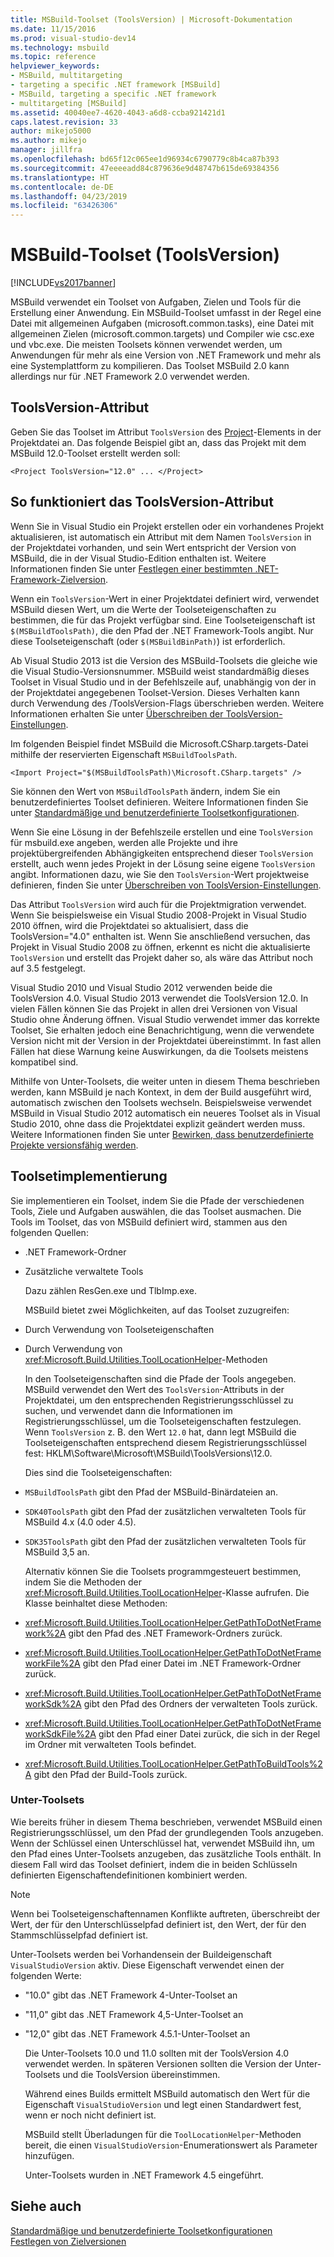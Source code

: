 ```yaml
---
title: MSBuild-Toolset (ToolsVersion) | Microsoft-Dokumentation
ms.date: 11/15/2016
ms.prod: visual-studio-dev14
ms.technology: msbuild
ms.topic: reference
helpviewer_keywords:
- MSBuild, multitargeting
- targeting a specific .NET framework [MSBuild]
- MSBuild, targeting a specific .NET framework
- multitargeting [MSBuild]
ms.assetid: 40040ee7-4620-4043-a6d8-ccba921421d1
caps.latest.revision: 33
author: mikejo5000
ms.author: mikejo
manager: jillfra
ms.openlocfilehash: bd65f12c065ee1d96934c6790779c8b4ca87b393
ms.sourcegitcommit: 47eeeeadd84c879636e9d48747b615de69384356
ms.translationtype: HT
ms.contentlocale: de-DE
ms.lasthandoff: 04/23/2019
ms.locfileid: "63426306"
---
```

# <a name="msbuild-toolset-toolsversion"></a>MSBuild-Toolset (ToolsVersion)
[!INCLUDE[vs2017banner](../includes/vs2017banner.md)]

MSBuild verwendet ein Toolset von Aufgaben, Zielen und Tools für die Erstellung einer Anwendung. Ein MSBuild-Toolset umfasst in der Regel eine Datei mit allgemeinen Aufgaben (microsoft.common.tasks), eine Datei mit allgemeinen Zielen (microsoft.common.targets) und Compiler wie csc.exe und vbc.exe. Die meisten Toolsets können verwendet werden, um Anwendungen für mehr als eine Version von .NET Framework und mehr als eine Systemplattform zu kompilieren. Das Toolset MSBuild 2.0 kann allerdings nur für .NET Framework 2.0 verwendet werden.  
  
## <a name="toolsversion-attribute"></a>ToolsVersion-Attribut  
 Geben Sie das Toolset im Attribut `ToolsVersion` des [Project](../msbuild/project-element-msbuild.md)-Elements in der Projektdatei an. Das folgende Beispiel gibt an, dass das Projekt mit dem MSBuild 12.0-Toolset erstellt werden soll:  
  
```  
<Project ToolsVersion="12.0" ... </Project>  
```  
  
## <a name="how-the-toolsversion-attribute-works"></a>So funktioniert das ToolsVersion-Attribut  
 Wenn Sie in Visual Studio ein Projekt erstellen oder ein vorhandenes Projekt aktualisieren, ist automatisch ein Attribut mit dem Namen `ToolsVersion` in der Projektdatei vorhanden, und sein Wert entspricht der Version von MSBuild, die in der Visual Studio-Edition enthalten ist. Weitere Informationen finden Sie unter [Festlegen einer bestimmten .NET-Framework-Zielversion](../ide/targeting-a-specific-dotnet-framework-version.md).  
  
 Wenn ein `ToolsVersion`-Wert in einer Projektdatei definiert wird, verwendet MSBuild diesen Wert, um die Werte der Toolseteigenschaften zu bestimmen, die für das Projekt verfügbar sind. Eine Toolseteigenschaft ist `$(MSBuildToolsPath)`, die den Pfad der .NET Framework-Tools angibt. Nur diese Toolseteigenschaft (oder `$(MSBuildBinPath)`) ist erforderlich.  
  
 Ab Visual Studio 2013 ist die Version des MSBuild-Toolsets die gleiche wie die Visual Studio-Versionsnummer. MSBuild weist standardmäßig dieses Toolset in Visual Studio und in der Befehlszeile auf, unabhängig von der in der Projektdatei angegebenen Toolset-Version.  Dieses Verhalten kann durch Verwendung des /ToolsVersion-Flags überschrieben werden. Weitere Informationen erhalten Sie unter [Überschreiben der ToolsVersion-Einstellungen](../msbuild/overriding-toolsversion-settings.md).  
  
 Im folgenden Beispiel findet MSBuild die Microsoft.CSharp.targets-Datei mithilfe der reservierten Eigenschaft `MSBuildToolsPath`.  
  
```  
<Import Project="$(MSBuildToolsPath)\Microsoft.CSharp.targets" />  
```  
  
 Sie können den Wert von `MSBuildToolsPath` ändern, indem Sie ein benutzerdefiniertes Toolset definieren. Weitere Informationen finden Sie unter [Standardmäßige und benutzerdefinierte Toolsetkonfigurationen](../msbuild/standard-and-custom-toolset-configurations.md).  
  
 Wenn Sie eine Lösung in der Befehlszeile erstellen und eine `ToolsVersion` für msbuild.exe angeben, werden alle Projekte und ihre projektübergreifenden Abhängigkeiten entsprechend dieser `ToolsVersion` erstellt, auch wenn jedes Projekt in der Lösung seine eigene `ToolsVersion` angibt. Informationen dazu, wie Sie den `ToolsVersion`-Wert projektweise definieren, finden Sie unter [Überschreiben von ToolsVersion-Einstellungen](../msbuild/overriding-toolsversion-settings.md).  
  
 Das Attribut `ToolsVersion` wird auch für die Projektmigration verwendet. Wenn Sie beispielsweise ein Visual Studio 2008-Projekt in Visual Studio 2010 öffnen, wird die Projektdatei so aktualisiert, dass die ToolsVersion="4.0" enthalten ist. Wenn Sie anschließend versuchen, das Projekt in Visual Studio 2008 zu öffnen, erkennt es nicht die aktualisierte `ToolsVersion` und erstellt das Projekt daher so, als wäre das Attribut noch auf 3.5 festgelegt.  
  
 Visual Studio 2010 und Visual Studio 2012 verwenden beide die ToolsVersion 4.0. Visual Studio 2013 verwendet die ToolsVersion 12.0. In vielen Fällen können Sie das Projekt in allen drei Versionen von Visual Studio ohne Änderung öffnen. Visual Studio verwendet immer das korrekte Toolset, Sie erhalten jedoch eine Benachrichtigung, wenn die verwendete Version nicht mit der Version in der Projektdatei übereinstimmt. In fast allen Fällen hat diese Warnung keine Auswirkungen, da die Toolsets meistens kompatibel sind.  
  
 Mithilfe von Unter-Toolsets, die weiter unten in diesem Thema beschrieben werden, kann MSBuild je nach Kontext, in dem der Build ausgeführt wird, automatisch zwischen den Toolsets wechseln. Beispielsweise verwendet MSBuild in Visual Studio 2012 automatisch ein neueres Toolset als in Visual Studio 2010, ohne dass die Projektdatei explizit geändert werden muss. Weitere Informationen finden Sie unter [Bewirken, dass benutzerdefinierte Projekte versionsfähig werden](../misc/making-custom-projects-version-aware.md).  
  
## <a name="toolset-implementation"></a>Toolsetimplementierung  
 Sie implementieren ein Toolset, indem Sie die Pfade der verschiedenen Tools, Ziele und Aufgaben auswählen, die das Toolset ausmachen. Die Tools im Toolset, das von MSBuild definiert wird, stammen aus den folgenden Quellen:  
  
- .NET Framework-Ordner  
  
- Zusätzliche verwaltete Tools  
  
  Dazu zählen ResGen.exe und TlbImp.exe.  
  
  MSBuild bietet zwei Möglichkeiten, auf das Toolset zuzugreifen:  
  
- Durch Verwendung von Toolseteigenschaften  
  
- Durch Verwendung von <xref:Microsoft.Build.Utilities.ToolLocationHelper>-Methoden  
  
  In den Toolseteigenschaften sind die Pfade der Tools angegeben. MSBuild verwendet den Wert des `ToolsVersion`-Attributs in der Projektdatei, um den entsprechenden Registrierungsschlüssel zu suchen, und verwendet dann die Informationen im Registrierungsschlüssel, um die Toolseteigenschaften festzulegen. Wenn `ToolsVersion` z. B. den Wert `12.0` hat, dann legt MSBuild die Toolseteigenschaften entsprechend diesem Registrierungsschlüssel fest: HKLM\Software\Microsoft\MSBuild\ToolsVersions\12.0.  
  
  Dies sind die Toolseteigenschaften:  
  
- `MSBuildToolsPath` gibt den Pfad der MSBuild-Binärdateien an.  
  
- `SDK40ToolsPath` gibt den Pfad der zusätzlichen verwalteten Tools für MSBuild 4.x (4.0 oder 4.5).  
  
- `SDK35ToolsPath` gibt den Pfad der zusätzlichen verwalteten Tools für MSBuild 3,5 an.  
  
  Alternativ können Sie die Toolsets programmgesteuert bestimmen, indem Sie die Methoden der <xref:Microsoft.Build.Utilities.ToolLocationHelper>-Klasse aufrufen. Die Klasse beinhaltet diese Methoden:  
  
- <xref:Microsoft.Build.Utilities.ToolLocationHelper.GetPathToDotNetFramework%2A> gibt den Pfad des .NET Framework-Ordners zurück.  
  
- <xref:Microsoft.Build.Utilities.ToolLocationHelper.GetPathToDotNetFrameworkFile%2A> gibt den Pfad einer Datei im .NET Framework-Ordner zurück.  
  
- <xref:Microsoft.Build.Utilities.ToolLocationHelper.GetPathToDotNetFrameworkSdk%2A> gibt den Pfad des Ordners der verwalteten Tools zurück.  
  
- <xref:Microsoft.Build.Utilities.ToolLocationHelper.GetPathToDotNetFrameworkSdkFile%2A> gibt den Pfad einer Datei zurück, die sich in der Regel im Ordner mit verwalteten Tools befindet.  
  
- <xref:Microsoft.Build.Utilities.ToolLocationHelper.GetPathToBuildTools%2A> gibt den Pfad der Build-Tools zurück.  
  
### <a name="sub-toolsets"></a>Unter-Toolsets  
 Wie bereits früher in diesem Thema beschrieben, verwendet MSBuild einen Registrierungsschlüssel, um den Pfad der grundlegenden Tools anzugeben. Wenn der Schlüssel einen Unterschlüssel hat, verwendet MSBuild ihn, um den Pfad eines Unter-Toolsets anzugeben, das zusätzliche Tools enthält. In diesem Fall wird das Toolset definiert, indem die in beiden Schlüsseln definierten Eigenschaftendefinitionen kombiniert werden.  
  
> [!NOTE]
> Wenn bei Toolseteigenschaftennamen Konflikte auftreten, überschreibt der Wert, der für den Unterschlüsselpfad definiert ist, den Wert, der für den Stammschlüsselpfad definiert ist.  
  
 Unter-Toolsets werden bei Vorhandensein der Buildeigenschaft `VisualStudioVersion` aktiv. Diese Eigenschaft verwendet einen der folgenden Werte:  
  
- "10.0" gibt das .NET Framework 4-Unter-Toolset an  
  
- "11,0" gibt das .NET Framework 4,5-Unter-Toolset an  
  
- "12,0" gibt das .NET Framework 4.5.1-Unter-Toolset an  
  
  Die Unter-Toolsets 10.0 und 11.0 sollten mit der ToolsVersion 4.0 verwendet werden. In späteren Versionen sollten die Version der Unter-Toolsets und die ToolsVersion übereinstimmen.  
  
  Während eines Builds ermittelt MSBuild automatisch den Wert für die Eigenschaft `VisualStudioVersion` und legt einen Standardwert fest, wenn er noch nicht definiert ist.  
  
  MSBuild stellt Überladungen für die `ToolLocationHelper`-Methoden bereit, die einen `VisualStudioVersion`-Enumerationswert als Parameter hinzufügen.  
  
  Unter-Toolsets wurden in .NET Framework 4.5 eingeführt.  
  
## <a name="see-also"></a>Siehe auch  
 [Standardmäßige und benutzerdefinierte Toolsetkonfigurationen](../msbuild/standard-and-custom-toolset-configurations.md)   
 [Festlegen von Zielversionen](../msbuild/msbuild-multitargeting-overview.md)
